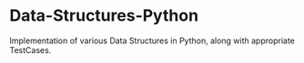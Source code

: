 # Data-Structures-Python
Implementation of various Data Structures in Python, along with appropriate TestCases.
